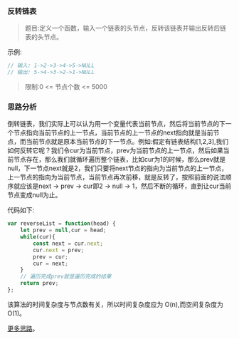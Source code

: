 ### 反转链表

> 题目:定义一个函数，输入一个链表的头节点，反转该链表并输出反转后链表的头节点。

示例:

```js
// 输入: 1->2->3->4->5->NULL
// 输出: 5->4->3->2->1->NULL
```
 
> 限制:0 <= 节点个数 <= 5000

### 思路分析

倒转链表，我们实际上可以认为用一个变量代表当前节点，然后将当前节点的下一个节点指向当前节点的上一节点，当前节点的上一节点的next指向就是当前节点，而当前节点就是原本当前节点的下一节点。例如:假定有链表结构[1,2,3],我们如何反转它呢？我们令cur为当前节点，prev为当前节点的上一节点，然后如果当前节点存在，那么我们就循环遍历整个链表，比如cur为1的时候，那么prev就是null，下一节点next就是2，我们只要将next节点的指向为当前节点的上一节点，上一节点的指向为当前节点，当前节点再次前移，就是反转了，按照前面的说法顺序就应该是next -> prev -> cur即2 -> null -> 1，然后不断的循环，直到让cur当前节点变成null为止。

代码如下:

```js
var reverseList = function(head) {
    let prev = null,cur = head;
    while(cur){
        const next = cur.next;
        cur.next = prev;
        prev = cur;
        cur = next;
    }
    // 遍历完成prev就是遍历完成的结果
    return prev;
};
```

该算法的时间复杂度与节点数有关，所以时间复杂度应为 O(n),而空间复杂度为 O(1)。

[更多思路](https://leetcode-cn.com/problems/fan-zhuan-lian-biao-lcof/solution/fan-zhuan-lian-biao-by-leetcode-solution-jvs5/)。

